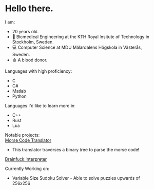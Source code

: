 # Hello there.
I am:
- 20 years old.
- 🧬 Biomedical Engineering at the KTH Royal Insitute of Technology in Stockholm, Sweden.<br>
- 💻 Computer Science at MDU Mälardalens Högskola in Västerås, Sweden. <br>
- 🩸 A blood donor.

Languages with high proficiency:
- C
- C#
- Matlab
- Python

Languages I'd like to learn more in:
- C++
- Rust
- Lua

Notable projects: <br>
[Morse Code Translator](https://github.com/BolvarsDad/morse-translator-C)
- This translator traverses a binary tree to parse the morse code!

[Brainfuck Interpreter](https://github.com/BolvarsDad/BrainFuck-Interpreter)

Currently Working on: <br>
- Variable Size Sudoku Solver - Able to solve puzzles upwards of 256x256
